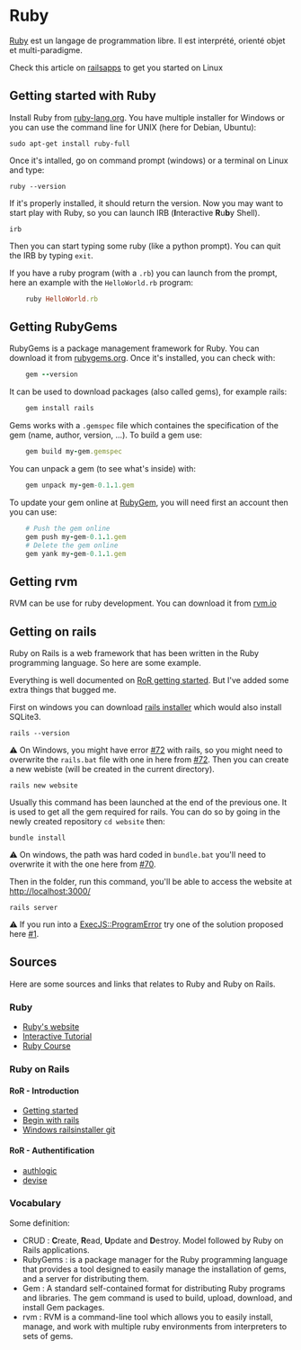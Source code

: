 # Ruby

[Ruby](https://www.ruby-lang.org/fr/) est un langage de programmation libre. Il est interprété, orienté objet et multi-paradigme. 

Check this article on [railsapps](http://railsapps.github.io/installrubyonrails-ubuntu.html) to get you started on Linux

## Getting started with Ruby

Install Ruby from [ruby-lang.org](https://www.ruby-lang.org/en/documentation/installation/). You have multiple installer for Windows or you can use the command line for UNIX (here for Debian, Ubuntu):

	sudo apt-get install ruby-full

Once it's intalled, go on command prompt (windows) or a terminal on Linux and type:

	ruby --version

If it's properly installed, it should return the version. Now you may want to start play with Ruby, so you can launch IRB (**I**nteractive **R**u**b**y Shell).

	irb

Then you can start typing some ruby (like a python prompt). You can quit the IRB by typing `exit`.

If you have a ruby program (with a `.rb`) you can launch from the prompt, here an example with the `HelloWorld.rb` program:
```ruby
	ruby HelloWorld.rb
```

## Getting RubyGems

RubyGems is a package management framework for Ruby. You can download it from [rubygems.org](https://rubygems.org/pages/download).
Once it's installed, you can check with:
```ruby
	gem --version
```

It can be used to download packages (also called gems), for example rails:
```ruby
	gem install rails
```
	
Gems works with a `.gemspec` file which containes the specification of the gem (name, author, version, ...). To build a gem use:
```ruby
	gem build my-gem.gemspec
```
	
You can unpack a gem (to see what's inside) with:
```ruby
	gem unpack my-gem-0.1.1.gem 
```
	
To update your gem online at [RubyGem](https://rubygems.org/gems), you will need first an account then you can use:
```ruby
	# Push the gem online
	gem push my-gem-0.1.1.gem  
	# Delete the gem online
	gem yank my-gem-0.1.1.gem 
```
	
## Getting rvm

RVM can be use for ruby development. You can download it from [rvm.io](https://rvm.io/rvm/install)

## Getting on rails

Ruby on Rails is a web framework that has been written in the Ruby programming language. So here are some example.

Everything is well documented on [RoR getting started](http://guides.rubyonrails.org/getting_started.html). But I've added some extra things that bugged me.

First on windows you can download [rails installer](http://railsinstaller.org/en) which would also install SQLite3.

	rails --version

:warning: On Windows, you might have error [#72](https://github.com/railsinstaller/railsinstaller-windows/issues/72)  with rails, so you might need to overwrite the `rails.bat` file with one in here from [#72](https://github.com/railsinstaller/railsinstaller-windows/issues/72). Then you can create a new webiste (will be created in the current directory).

	rails new website

Usually this command has been launched at the end of the previous one. It is used to get all the gem required for rails. You can do so by going in the newly created repository `cd website` then:

	bundle install

:warning: On windows, the path was hard coded in `bundle.bat` you'll need to overwrite it with the one here from 
[#70](https://github.com/railsinstaller/railsinstaller-windows/issues/70).

Then in the folder, run this command, you'll be able to access the website at [http://localhost:3000/](http://localhost:3000/)
	
	rails server

:warning: If you run into a [ExecJS::ProgramError](https://github.com/Sylhare/Ruby/issues/1) try one of the solution proposed here [#1](https://github.com/Sylhare/Ruby/issues/1).


## Sources

Here are some sources and links that relates to Ruby and Ruby on Rails. 

### Ruby
- [Ruby's website](https://www.ruby-lang.org/en/news/2017/03/30/ruby-2-3-4-released/)
- [Interactive Tutorial](http://tryruby.org/levels/1/challenges/1)
- [Ruby Course](https://pine.fm/LearnToProgram/chap_00.html)

### Ruby on Rails
#### RoR - Introduction
- [Getting started](http://guides.rubyonrails.org/getting_started.html)	
- [Begin with rails](https://www.railstutorial.org/book/beginning)
- [Windows railsinstaller git](https://github.com/railsinstaller/railsinstaller-windows)

#### RoR - Authentification
- [authlogic](https://github.com/binarylogic/authlogic)
- [devise](https://github.com/plataformatec/devise)

### Vocabulary

Some definition:

- CRUD : **C**reate, **R**ead, **U**pdate and **D**estroy. Model followed by Ruby on Rails applications.
- RubyGems : is a package manager for the Ruby programming language that provides a tool designed to easily manage the installation of gems, and a server for distributing them.
- Gem : A standard self-contained format for distributing Ruby programs and libraries. The gem command is used to build, upload, download, and install Gem packages.
- rvm : RVM is a command-line tool which allows you to easily install, manage, and work with multiple ruby environments from interpreters to sets of gems.
